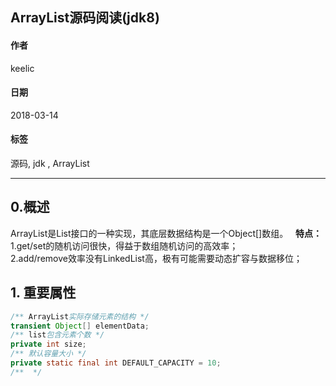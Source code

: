 ## ArrayList源码阅读(jdk8)

#### 作者 
keelic
#### 日期
2018-03-14
#### 标签
源码, jdk , ArrayList

---

## 0.概述
ArrayList是List接口的一种实现，其底层数据结构是一个Object[]数组。  
**特点：**  
1.get/set的随机访问很快，得益于数组随机访问的高效率；  
2.add/remove效率没有LinkedList高，极有可能需要动态扩容与数据移位；

## 1. 重要属性
```java
/** ArrayList实际存储元素的结构 */
transient Object[] elementData;
/** list包含元素个数 */
private int size;  
/** 默认容量大小 */
private static final int DEFAULT_CAPACITY = 10;
/**  */
```
